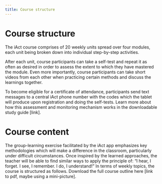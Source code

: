 ```yaml
---
title: Course structure
---
```


# Course structure

The iAct course comprises of 20 weekly units spread over four modules, each unit being broken down into individual step-by-step activities. 

After each unit, course participants can take a self-test and repeat it as often as desired in order to assess the extent to which they have mastered the module. Even more importantly, course participants can take short videos from each other when practicing certain methods and discuss the learnings together.

To become eligible for a certificate of attendance, participants send text messages to a central iAct phone number with the codes which the tablet will produce upon registration and doing the self-tests. Learn more about how this assessment and monitoring mechanism works in the downloadable study guide [link].

# Course content

The group-learning exercise facilitated by the iAct app emphasizes key methodologies which will make a difference in the classroom, particularly under difficult circumstances. Once inspired by the learned approaches, the teacher will be able to find similar ways to apply the principle of: “I hear, I forget. I see, I remember. I do, I understand!”
In terms of weekly topics, the course is structured as follows. Download the full course outline here [link to pdf, maybe using a mini-picture].